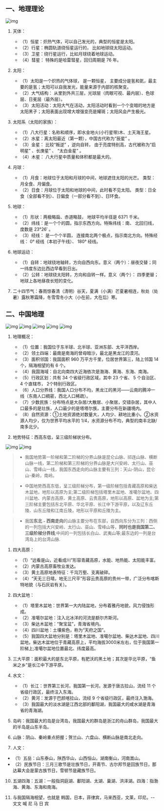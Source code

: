 ## 一、地理理论
![img](img/20190516213128.png)

1. 天体：
   - （1）恒星：炽热气体，可以自己发光的，典型的恒星是太阳。
   - （2）行星：椭圆轨道绕恒星运行的， 比如地球绕太阳运动。
   - （3）卫星：绕行星运行，比如月球绕着地球运动。
   - （4）彗星： 特殊的是哈雷彗星，回归周期是 76 年。

2. 太阳：
   - （1）太阳是一个炽热的气体球， 是一颗恒星， 主要成分是氢和氦，最主要的是氢；太阳可以自我发光，能量来源于内部的核聚变。
   - （2）大气结构： 从里到外共三层，光球层（肉眼可视、最内层）、色球层、日冕层（最外层）。
   - （3）太阳活动：太阳大气在活动，太阳活动时看到一个个变暗的地方是太阳黑子；太阳表面出现增大增强变亮是耀斑；太阳风会产生极光。

3. 太阳系（太阳的家族）：
   - （1）八大行星：名称和顺序，即水金地火(小行星带)木、土天海王星。
   - （2）水星：离太阳最近（第一颗），中国古代称为“辰星” 。
   - （3）金星： 比较“叛逆” ，逆向自转， 由于亮度特别高，古代被称为“启明星” 、长庚星” 、 “太白金星” 。
   - （4）木星： 八大行星中质量和体积都是最大的。

4. 月球：
   - （1）月食：地球位于太阳和月球的中间，地球遮住太阳的光芒。 类型：月全食、月偏食。
   - （2）日食：月球位于太阳和地球的中间，此时看不见太阳。 类型：日全食（全部看不到）、日偏食（一部分看不到）、日环食。

5. 地球：
    - （1）形状：两极略扁、赤道略鼓， 地球平均半径是 6371 千米。
    - （2）纬线：是一个个的圆，指示东西方向。特殊纬线：南、 北回归线，度数是 23°26′ 。
    - （3）经线： 是一个个半圆， 连接南北两个极点，指示南北方向。特殊经线： 0° 经线（本初子午线）、 180° 经线。

6. 地球运动：
   - （1）自转：地球绕地轴转，方向自西向东。意义（两个）：昼夜交替；同一纬度东边比西边早看到日出。
   - （2）公转：地球绕太阳转，方向和自转一样。意义（两个）： 四季更替； 地球上各地昼夜长短的变化。

7. 二十四节气：春雨惊春清（清明）谷天，夏满（小满）芒夏暑相连，秋处（处暑）露秋寒霜降，冬雪雪冬小大（小在前，大在后）寒。

## 二、中国地理

![img](img/20190516213439.png)
![img](img/20190516213522.png)
![img](img/20190516213607.png)
![img](img/20190516213650.png)
![img](img/20190516213714.png)

1. 地理概况：
   - （1）位置：我国位于东半球、北半球、亚洲东部、太平洋西岸。
   - （2）领土四端：最南是南海的曾母暗沙，最北是黑龙江的漠河。
   - （3）面积邻国：我国面积 960 万平方千里，位居世界第三，陆上邻国 14 个，隔海相望的有 6 个。
   - （4）我国海域：自北向南四大近海依次是渤海、黄海、东海、南海。
   - （5）行政区划：共有 34 个省级行政区域，其中 23 个省、 5 个自治区、 4 个直辖市， 2个特别行政区。
   - （6）人口分界线：我国人口分布不均，黑龙江的黑河——云南的腾冲一线（东南人口稠密，西北人口稀疏）。
   - （7）少数民族：分布特点是大杂居/大散居、小聚居，交错杂居，其中人口最多的是壮族，人口最少的是塔塔尔族，主要分布在新疆境内。
   - （8）自然资源：①土地资源绝对数量大，人均少、耕地比重小。②水资源人均少，仅为世界平均水平的 1/4，水资源分布不均，典型的南丰北缺/南多北少。

2. 地势特征：西高东低，呈三级阶梯状分布。

![img](img/Xnip2019-06-30_11-09-15.jpg)
![img](img/Xnip2019-05-29_22-11-22.jpg)


> - 我国地势第一阶梯和第二阶梯的分界山脉是昆仑山脉、祁连山脉、横断山脉一线，第二阶梯和第三阶梯的分界山脉是大兴安岭、太行山、巫山、雪峰山一线，我国东西走向的山脉主要有三列：天山-阴山，昆仑山-秦岭，南岭。

> - 中国地势西高东低，呈三级阶梯分布，第一级阶梯包括青藏高原和柴达木盆地，地形以高原为主;第二级阶梯包括塔里木盆地、准噶尔盆地、四川盆地、内蒙古高原、黄土高原、云贵高原，地形以高原、盆地为主;第三阶梯主要包括东北平原、华北平原、长江中下游平原，以及辽东丘陵、山东丘陵和江南丘陵，地形以平原和丘陵为主。

> - 我国**东北﹣西南走向**的山脉主要分布在东部，自西向东分为三列：西侧的一列包括大兴安岭、太行山、巫山、雪峰山等，**同时也是我国第二、三级阶梯分界线**;中间的一列包括长白山、武夷山等;最东边的一列是台湾岛上的台湾山脉.

1. 四大高原：
   - （1）“远看是山，近看成川”形容青藏高原，水能、地热能、太阳能丰富。
   - （2）内蒙古高原畜牧业发达。
   - （3）黄土高原地表特征：千沟万壑、支离破碎。
   - （4）“天无三日晴，地无三尺平”形容云贵高原的贵州一带，广泛分布喀斯特地貌（与石灰岩有关）。

2. 四大盆地：
   - （1）塔里木盆地：世界第一大内陆盆地，分布着雅丹地貌，风力侵蚀形成。
   - （2）准噶尔盆地：注入北冰洋的河流是额尔齐斯河。
   - （3）柴达木盆地：“聚宝盆”，青海省境内。
   - （4）四川盆地：土壤紫色，称为“天府之国”。
   - （5）我国四大盆地分别是：塔里木盆地、准噶尔盆地、柴达木盆地、四川盆地，柴达木盆地位于青藏高原上，平均海拔3000米左右，位于我国第一阶梯上;准噶尔盆地位置最北、纬度最高。

3. 三大平原：面积最大的是东北平原，有肥沃的黑土地；其次是华北平原，“鱼米之乡”是长江中下游平原。

4. 水文：
   - （1）长江：世界第三长河，我国第一长河，发源于唐古拉山，流经 11 个省级行政区，最终注入东海。
   - （2）黄河：发源于巴颜喀拉山，流经 9 个省级行政区，最终注入渤海。
   - （3）我国最大的淡水湖是江西北部的鄱阳湖，我国最大的咸水湖是青海省的青海湖。

5. 岛屿：我国最大的岛是台湾岛，我国最大的群岛是浙江的舟山群岛，我国最大的半岛是山东半岛。

6. 山脉：阴山、秦岭重点把握；贺兰山、六盘山、横断山脉是南北走向。

7.  人文：
   - （1）五岳：山东泰山，陕西华山，山西恒山，湖南衡山，河南嵩山。
   - （2）民族节日：三月三歌节是壮族节日，开斋节、古尔邦节是回族节日，那达幕大会是蒙古族节日，雪顿节是藏族节日。

10. 五湖四海：五湖：一般指洞庭湖、鄱阳湖、太湖、巢湖、洪泽湖。四海：指渤海、黄海、东海和南海。

11. 与我国隔海相望，也就是 韩国，日本，菲律宾，马来西亚，文莱，印尼。-- 文文 喊 尼 马 日 宾

